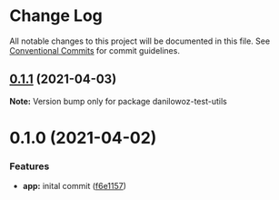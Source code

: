 # Change Log

All notable changes to this project will be documented in this file.
See [Conventional Commits](https://conventionalcommits.org) for commit guidelines.

## [0.1.1](https://github.com/danilowoz/monorepo-semantic-release/compare/danilowoz-test-utils@0.1.0...danilowoz-test-utils@0.1.1) (2021-04-03)

**Note:** Version bump only for package danilowoz-test-utils





# 0.1.0 (2021-04-02)


### Features

* **app:** inital commit ([f6e1157](https://github.com/danilowoz/monorepo-semantic-release/commit/f6e115731fed10d4c26858bdef78526a20b755f7))
